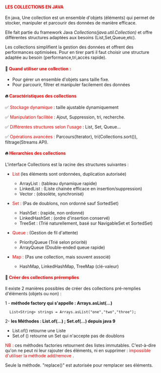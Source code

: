 #### <font color=red> LES COLLECTIONS EN JAVA  </font>


En java, Une collection est un ensemble d'objets (éléments) qui permet de stocker, manipuler et parcourir des données
de manière efficace.

Elle fait partie du framework Java <i>Collections(java.util.Collection)</i> et offre différentes structures adaptées
aux besoins (List,Set,Queue,etc).

Les collections simplifient la gestion des données et offrent des performances optimisées. Pour en tirer parti il faut 
choisir une structure adaptée au besoin (performance,tri,accès rapide).

#### 🎯 <font color=red>Quand utiliser une collection : </font>

* Pour gérer un ensemble d'objets sans taille fixe.
* Pour parcourir, filtrer et manipuler facilement des données 



#### 🔥 <font color=red> Caractéristiques des collections </font>

✅ <font color=red>Stockage dynamique</font> : taille ajustable dynamiquement

✅ <font color=red>Manipulation facilitée </font> : Ajout, Suppression, tri, recherche.

✅ <font color=red> Différentes structures selon l'usage </font> : List, Set, Queue...

✅ <font color=red> Opérations avancées :</font> Parcours(Iterator), tri(Collections.sort()), filtrage(Streams API).

#### 🔥 <font color=red>Hierarchies des collections </font>

L'interface Collections<E> est la racine des structures suivantes :

* <font color=red> List </font>(les éléments sont ordonnées, duplication autorisée) 

    * ArrayList : (tableau dynamique rapide)
    * LinkedList : (Liste chainée efficace en insertion/suppression) 
    * Vector : (obsolète, synchronisé)
  
  
* <font color=red> Set : </font>(Pas de doublons, non ordonné sauf SortedSet)

    * HashSet : (rapide, non ordonné)
    * LinkedHashSet : (ordre d'insertion conservé)
    * TreeSet : (Trié naturellement, basé sur NavigableSet et SortedSet)

* <font color=red>Queue :</font> (Gestion de fil d'attente)

    * PriorityQueue (Trié selon priorité)
    * ArrayQueue (Double-ended queue rapide)

* <font color=red>Map : </font> (Pas une collection, mais souvent associé)

    * HashMap, LinkedHashMap, TreeMap (clé-valeur)


#### 🚀 <font color=red>Créer des collections préremplies </font>

Il existe 2 manières possibles de créer des collections pré-remplies d'éléments (objets ou non) : 

1 - <b> méthode factory qui s'appelle : Arrays.asList(...)</b>

      List<String> strings = Arrays.asList("one","two","three");

2- <b> les Méthodes : List.of(...) ; Set.of(...) depuis java 9</b>

* List.of() retourne une Liste 
* Set.of () retourne un Set qui n'accepte pas de doublons



<font color=red>NB : </font> ces méthodes factories retournent des listes immutables.
C'est-à-dire qu'on ne peut ni leur rajouter des éléments, ni en supprimer : <font color=red>impossible d'utiliser la
méthode add/remove </font>. 

Seule la méthode. "replace()" est autorisée pour remplacer ses éléments.

